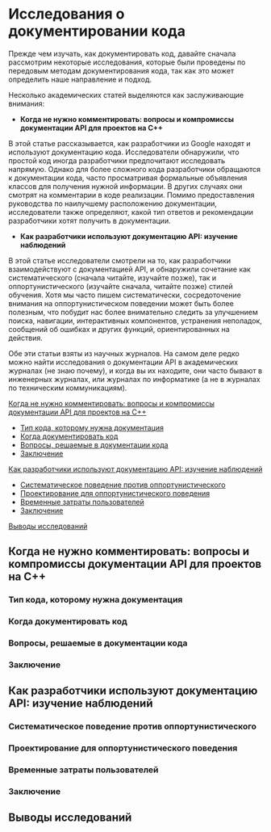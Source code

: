 # Исследования о документировании кода

Прежде чем изучать, как документировать код, давайте сначала рассмотрим некоторые исследования, которые были проведены по передовым методам документирования кода, так как это может определить наше направление и подход.

Несколько академических статей выделяются как заслуживающие внимания:

- **Когда не нужно комментировать: вопросы и компромиссы документации API для проектов на C++**

В этой статье рассказывается, как разработчики из Google находят и используют документацию кода. Исследователи обнаружили, что простой код иногда разработчики предпочитают исследовать напрямую. Однако для более сложного кода разработчики обращаются к документации кода, часто просматривая формальные объявления классов для получения нужной информации. В других случаях они смотрят на комментарии в коде реализации. Помимо предоставления руководства по наилучшему расположению документации, исследователи также определяют, какой тип ответов и рекомендации разработчики хотят получить в документации.

- **Как разработчики используют документацию API: изучение наблюдений**

В этой статье исследователи смотрели на то, как разработчики взаимодействуют с документацией API, и обнаружили сочетание как систематического (сначала читайте, изучайте позже), так и оппортунистического (изучайте сначала, читайте позже) стилей обучения. Хотя мы часто пишем систематически, сосредоточение внимания на оппортунистическом поведении может быть более полезным, что побудит нас более внимательно следить за улучшением поиска, навигации, интерактивных компонентов, устранения неполадок, сообщений об ошибках и других функций, ориентированных на действия.

Обе эти статьи взяты из научных журналов. На самом деле редко можно найти исследования о документации API в академических журналах (не знаю почему), и когда вы их находите, они часто бывают в инженерных журналах, или журналах по информатике (а не в журналах по техническим коммуникациям).

[Когда не нужно комментировать: вопросы и компромиссы документации API для проектов на C++](#no-comments)

- [Тип кода, которому нужна документация](#type-of-code)
- [Когда документировать код](#time-to-document)
- [Вопросы, решаемые в документации кода](#questions)
- [Заключение](#conclusion-one)

[Как разработчики используют документацию API: изучение наблюдений](#use-api-doc)

- [Систематическое поведение против оппортунистического](#sys-versus-opp)
- [Проектирование для оппортунистического поведения](#design)
- [Временные затраты пользователей](#time)
- [Заключение](#conclusion-two)

[Выводы исследований](#takeaways)




<a name="no-comments"></a>
## Когда не нужно комментировать: вопросы и компромиссы документации API для проектов на C++

<a name="type-of-code"></a>
### Тип кода, которому нужна документация

<a name="time-to-document"></a>
### Когда документировать код

<a name="questions"></a>
### Вопросы, решаемые в документации кода

<a name="conclusion-one"></a>
### Заключение

<a name="use-api-doc"></a>
## Как разработчики используют документацию API: изучение наблюдений

<a name="sys-versus-opp"></a>
### Систематическое поведение против оппортунистического

<a name="design"></a>
### Проектирование для оппортунистического поведения

<a name="time"></a>
### Временные затраты пользователей

<a name="conclusion-two"></a>
### Заключение

<a name="takeaways"></a>
## Выводы исследований
